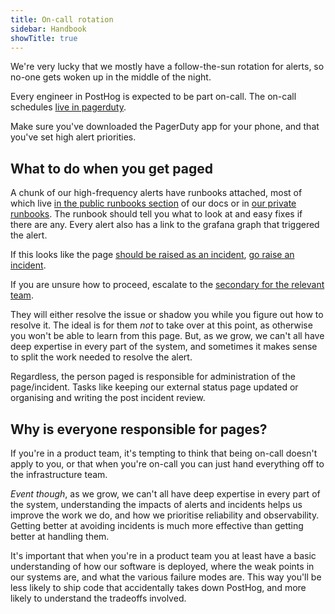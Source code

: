 ```yaml
---
title: On-call rotation
sidebar: Handbook
showTitle: true
---
```


We're very lucky that we mostly have a follow-the-sun rotation for alerts, so no-one gets woken up in the middle of the night.

Every engineer in PostHog is expected to be part on-call. The on-call schedules [live in pagerduty](https://posthog.pagerduty.com/schedules-new).

Make sure you've downloaded the PagerDuty app for your phone, and that you've set high alert priorities.

## What to do when you get paged

A chunk of our high-frequency alerts have runbooks attached, most of which live [in the public runbooks section](https://posthog.com/docs/runbook) of our docs or in [our private runbooks](http://go/runbooks). The runbook should tell you what to look at and easy fixes if there are any. Every alert also has a link to the grafana graph that triggered the alert.

If this looks like the page [should be raised as an incident](https://posthog.com/handbook/engineering/incidents#when-to-raise-an-incident), [go raise an incident](https://posthog.com/handbook/engineering/incidents).

If you are unsure how to proceed, escalate to the [secondary for the relevant team](https://posthog.com/handbook/engineering/support-hero#2-secondary-on-call).

They will either resolve the issue or shadow you while you figure out how to resolve it. The ideal is for them _not_ to take over at this point, as otherwise you won't be able to learn from this page. But, as we grow, we can't all have deep expertise in every part of the system, and sometimes it makes sense to split the work needed to resolve the alert.

Regardless, the person paged is responsible for administration of the page/incident. Tasks like keeping our external status page updated or organising and writing the post incident review.

## Why is everyone responsible for pages?

If you're in a product team, it's tempting to think that being on-call doesn't apply to you, or that when you're on-call you can just hand everything off to the infrastructure team.

*Event though*, as we grow, we can't all have deep expertise in every part of the system, understanding the impacts of alerts and incidents helps us improve the work we do, and how we prioritise reliability and observability. Getting better at avoiding incidents is much more effective than getting better at handling them.

It's important that when you're in a product team you at least have a basic understanding of how our software is deployed, where the weak points in our systems are, and what the various failure modes are. This way you'll be less likely to ship code that accidentally takes down PostHog, and more likely to understand the tradeoffs involved.
